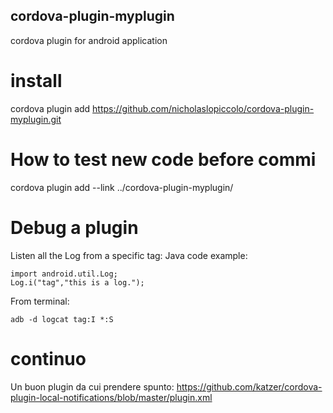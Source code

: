 ## cordova-plugin-myplugin
cordova plugin for android application

# install
cordova plugin add https://github.com/nicholaslopiccolo/cordova-plugin-myplugin.git

# How to test new code before commi
cordova plugin add --link ../cordova-plugin-myplugin/


# Debug a plugin
Listen all the Log from a specific tag:
Java code example:
```
import android.util.Log;
Log.i("tag","this is a log.");
```

From terminal:
```
adb -d logcat tag:I *:S
```

# continuo
Un buon plugin da cui prendere spunto: https://github.com/katzer/cordova-plugin-local-notifications/blob/master/plugin.xml



